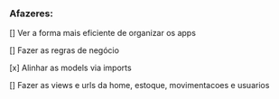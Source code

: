 ### Afazeres:

[] Ver a forma mais eficiente de organizar os apps

[] Fazer as regras de negócio

[x] Alinhar as models via imports

[] Fazer as views e urls da home, estoque, movimentacoes e usuarios
